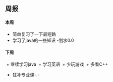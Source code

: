 ## 周报
#### 本周
- 简单复习了一下最短路
- 学习了java的一些知识
-划水0.0

#### 下周
 + 继续学习java
 + 学习英语
 + 少玩游戏
 + 多看C++ 
 + 狂补专业课-.-


